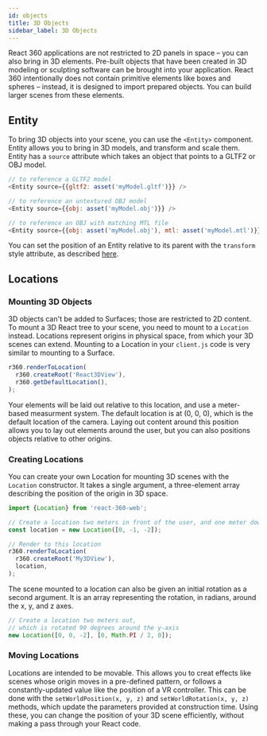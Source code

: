 ```yaml
---
id: objects
title: 3D Objects
sidebar_label: 3D Objects
---
```


React 360 applications are not restricted to 2D panels in space – you can also bring in 3D elements. Pre-built objects that have been created in 3D modeling or sculpting software can be brought into your application. React 360 intentionally does not contain primitive elements like boxes and spheres – instead, it is designed to import prepared objects. You can build larger scenes from these elements.

## Entity

To bring 3D objects into your scene, you can use the `<Entity>` component. Entity allows you to bring in 3D models, and transform and scale them. Entity has a `source` attribute which takes an object that points to a GLTF2 or OBJ model.

```js
// to reference a GLTF2 model
<Entity source={{gltf2: asset('myModel.gltf')}} />

// to reference an untextured OBJ model
<Entity source={{obj: asset('myModel.obj')}} />

// to reference an OBJ with matching MTL file
<Entity source={{obj: asset('myModel.obj'), mtl: asset('myModel.mtl')}} />
```

You can set the position of an Entity relative to its parent with the `transform` style attribute, as described [here](/react-360/docs/layout.html).

## Locations

### Mounting 3D Objects

3D objects can't be added to Surfaces; those are restricted to 2D content. To mount a 3D React tree to your scene, you need to mount to a `Location` instead. Locations represent origins in physical space, from which your 3D scenes can extend. Mounting to a Location in your `client.js` code is very similar to mounting to a Surface.

```js
r360.renderToLocation(
  r360.createRoot('React3DView'),
  r360.getDefaultLocation(),
);
```

Your elements will be laid out relative to this location, and use a meter-based measurment system. The default location is at (0, 0, 0), which is the default location of the camera. Laying out content around this position allows you to lay out elements around the user, but you can also positions objects relative to other origins.

### Creating Locations

You can create your own Location for mounting 3D scenes with the `Location` constructor. It takes a single argument, a three-element array describing the position of the origin in 3D space.

```js
import {Location} from 'react-360-web';

// Create a location two meters in front of the user, and one meter down
const location = new Location([0, -1, -2]);

// Render to this location
r360.renderToLocation(
  r360.createRoot('My3DView'),
  location,
);
```

The scene mounted to a location can also be given an initial rotation as a second argument. It is an array representing the rotation, in radians, around the x, y, and z axes.

```js
// Create a location two meters out,
// which is rotated 90 degrees around the y-axis
new Location([0, 0, -2], [0, Math.PI / 2, 0]);
```

### Moving Locations

Locations are intended to be movable. This allows you to creat effects like scenes whose origin moves in a pre-defined pattern, or follows a constantly-updated value like the position of a VR controller. This can be done with the `setWorldPosition(x, y, z)` and `setWorldRotation(x, y, z)` methods, which update the parameters provided at construction time. Using these, you can change the position of your 3D scene efficiently, without making a pass through your React code.
